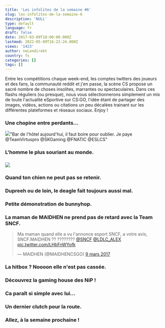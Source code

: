 ```yaml
---
title: 'Les infolites de la semaine #6'
slug: les-infolites-de-la-semaine-6
description: 'NULL'
type: default
language: fr
draft: false
date: 2017-03-09T18:00:00.000Z
lastmod: 2022-05-09T16:22:24.000Z
views: '1423'
author: neLendirekt
country: fs
categories: []
tags: []
---
```

Entre les compétitions chaque week-end, les comptes twitters des joueurs et des fans, la communauté reddit et j'en passe, la scène CS propose un sacré nombre de choses insolites, marrantes ou spectaculaires. Dans ces flashs réguliers (ou presque), nous vous sélectionnerons simplement un mix de toute l'actualité eSportive sur CS:GO, l'idée étant de partager des images, vidéos, actions ou citations un peu décalées trainant sur les différentes plateformes et réseaux sociaux. Enjoy !

### Une chopine entre perdants...

![](/storage/images/58bf0f68955cd_taco-infolitespng.png)"Bar de l'hôtel aujourd'hui, il faut boire pour oublier. Je paye @TeamVirtuspro @SKGaming @FNATIC @ESLCS"

### L'homme le plus souriant au monde.  

### ![](/storage/images/58bf1368e3473_infolites-fazepng.png)

### Quand ton chien ne peut pas se retenir.

### Dupreeh ou de loin, le deagle fait toujours aussi mal. 

### Petite démonstration de bunnyhop.

### La maman de MAIDHEN ne prend pas de retard avec la Team SNCF. 

> Ma maman quand elle a vu l'annonce esport SNCF, a votre avis, SNCF.MAIDHEN ?? ???????? [@SNCF](https://twitter.com/SNCF) [@LDLC\_ALEX](https://twitter.com/LDLC%5FALEX) [pic.twitter.com/LHbFnWYofk](https://t.co/LHbFnWYofk)
> 
> — MAIDHEN (@MAIDHENCSGO) [9 mars 2017](https://twitter.com/MAIDHENCSGO/status/839882272216088576)

### La hitbox ? Noooon elle n'est pas cassée.

### Découvrez la gaming house des NiP !

### Ca paraît si simple avec lui...

### Un dernier clutch pour la route.

### Allez, à la semaine prochaine !

### 
